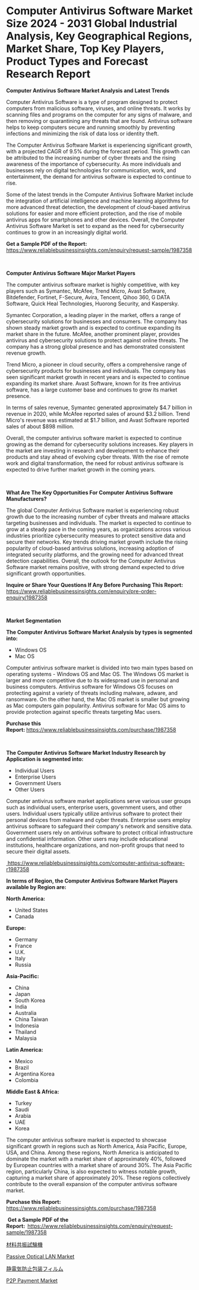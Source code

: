 <p><h1>Computer Antivirus Software Market Size 2024 - 2031 Global Industrial Analysis, Key Geographical Regions, Market Share, Top Key Players, Product Types and Forecast Research Report</h1></p><p><strong>Computer Antivirus Software Market Analysis and Latest Trends</strong></p>
<p><p>Computer Antivirus Software is a type of program designed to protect computers from malicious software, viruses, and online threats. It works by scanning files and programs on the computer for any signs of malware, and then removing or quarantining any threats that are found. Antivirus software helps to keep computers secure and running smoothly by preventing infections and minimizing the risk of data loss or identity theft.</p><p>The Computer Antivirus Software Market is experiencing significant growth, with a projected CAGR of 9.5% during the forecast period. This growth can be attributed to the increasing number of cyber threats and the rising awareness of the importance of cybersecurity. As more individuals and businesses rely on digital technologies for communication, work, and entertainment, the demand for antivirus software is expected to continue to rise.</p><p>Some of the latest trends in the Computer Antivirus Software Market include the integration of artificial intelligence and machine learning algorithms for more advanced threat detection, the development of cloud-based antivirus solutions for easier and more efficient protection, and the rise of mobile antivirus apps for smartphones and other devices. Overall, the Computer Antivirus Software Market is set to expand as the need for cybersecurity continues to grow in an increasingly digital world.</p></p>
<p><strong>Get a Sample PDF of the Report:&nbsp;</strong> <a href="https://www.reliablebusinessinsights.com/enquiry/request-sample/1987358">https://www.reliablebusinessinsights.com/enquiry/request-sample/1987358</a></p>
<p>&nbsp;</p>
<p><strong>Computer Antivirus Software Major Market Players</strong></p>
<p><p>The computer antivirus software market is highly competitive, with key players such as Symantec, McAfee, Trend Micro, Avast Software, Bitdefender, Fortinet, F-Secure, Avira, Tencent, Qihoo 360, G DATA Software, Quick Heal Technologies, Huorong Security, and Kaspersky. </p><p>Symantec Corporation, a leading player in the market, offers a range of cybersecurity solutions for businesses and consumers. The company has shown steady market growth and is expected to continue expanding its market share in the future. McAfee, another prominent player, provides antivirus and cybersecurity solutions to protect against online threats. The company has a strong global presence and has demonstrated consistent revenue growth.</p><p>Trend Micro, a pioneer in cloud security, offers a comprehensive range of cybersecurity products for businesses and individuals. The company has seen significant market growth in recent years and is expected to continue expanding its market share. Avast Software, known for its free antivirus software, has a large customer base and continues to grow its market presence.</p><p>In terms of sales revenue, Symantec generated approximately $4.7 billion in revenue in 2020, while McAfee reported sales of around $3.2 billion. Trend Micro's revenue was estimated at $1.7 billion, and Avast Software reported sales of about $898 million.</p><p>Overall, the computer antivirus software market is expected to continue growing as the demand for cybersecurity solutions increases. Key players in the market are investing in research and development to enhance their products and stay ahead of evolving cyber threats. With the rise of remote work and digital transformation, the need for robust antivirus software is expected to drive further market growth in the coming years.</p></p>
<p>&nbsp;</p>
<p><strong>What Are The Key Opportunities For Computer Antivirus Software Manufacturers?</strong></p>
<p><p>The global Computer Antivirus Software market is experiencing robust growth due to the increasing number of cyber threats and malware attacks targeting businesses and individuals. The market is expected to continue to grow at a steady pace in the coming years, as organizations across various industries prioritize cybersecurity measures to protect sensitive data and secure their networks. Key trends driving market growth include the rising popularity of cloud-based antivirus solutions, increasing adoption of integrated security platforms, and the growing need for advanced threat detection capabilities. Overall, the outlook for the Computer Antivirus Software market remains positive, with strong demand expected to drive significant growth opportunities.</p></p>
<p><strong>Inquire or Share Your Questions If Any Before Purchasing This Report:</strong> <a href="https://www.reliablebusinessinsights.com/enquiry/pre-order-enquiry/1987358">https://www.reliablebusinessinsights.com/enquiry/pre-order-enquiry/1987358</a></p>
<p>&nbsp;</p>
<p><strong>Market Segmentation</strong></p>
<p><strong>The Computer Antivirus Software Market Analysis by types is segmented into:</strong></p>
<p><ul><li>Windows OS</li><li>Mac OS</li></ul></p>
<p><p>Computer antivirus software market is divided into two main types based on operating systems - Windows OS and Mac OS. The Windows OS market is larger and more competitive due to its widespread use in personal and business computers. Antivirus software for Windows OS focuses on protecting against a variety of threats including malware, adware, and ransomware. On the other hand, the Mac OS market is smaller but growing as Mac computers gain popularity. Antivirus software for Mac OS aims to provide protection against specific threats targeting Mac users.</p></p>
<p><strong>Purchase this Report:&nbsp;</strong><a href="https://www.reliablebusinessinsights.com/purchase/1987358">https://www.reliablebusinessinsights.com/purchase/1987358</a></p>
<p>&nbsp;</p>
<p><strong>The Computer Antivirus Software Market Industry Research by Application is segmented into:</strong></p>
<p><ul><li>Individual Users</li><li>Enterprise Users</li><li>Government Users</li><li>Other Users</li></ul></p>
<p><p>Computer antivirus software market applications serve various user groups such as individual users, enterprise users, government users, and other users. Individual users typically utilize antivirus software to protect their personal devices from malware and cyber threats. Enterprise users employ antivirus software to safeguard their company's network and sensitive data. Government users rely on antivirus software to protect critical infrastructure and confidential information. Other users may include educational institutions, healthcare organizations, and non-profit groups that need to secure their digital assets.</p></p>
<p><a href="https://www.reliablebusinessinsights.com/computer-antivirus-software-r1987358">&nbsp;https://www.reliablebusinessinsights.com/computer-antivirus-software-r1987358</a></p>
<p><strong>In terms of Region, the Computer Antivirus Software Market Players available by Region are:</strong></p>
<p>
    <p> <strong> North America: </strong>
        <ul>
            <li>United States</li>
            <li>Canada</li>
        </ul>
        </p> 
    <p> <strong> Europe: </strong>
        <ul>
            <li>Germany</li>
            <li>France</li>
            <li>U.K.</li>
            <li>Italy</li>
            <li>Russia</li>
        </ul>
        </p> 
    <p> <strong> Asia-Pacific: </strong>
        <ul>
            <li>China</li>
            <li>Japan</li>
            <li>South Korea</li>
            <li>India</li>
            <li>Australia</li>
            <li>China Taiwan</li>
            <li>Indonesia</li>
            <li>Thailand</li>
            <li>Malaysia</li>
        </ul>
        </p> 
    <p> <strong> Latin America: </strong>
        <ul>
            <li>Mexico</li>
            <li>Brazil</li>
            <li>Argentina Korea</li>
            <li>Colombia</li>
        </ul>
        </p> 
    <p> <strong> Middle East & Africa: </strong>
        <ul>
            <li>Turkey</li>
            <li>Saudi</li>
            <li>Arabia</li>
            <li>UAE</li>
            <li>Korea</li>
        </ul>
    </p>
    </p>
<p><p>The computer antivirus software market is expected to showcase significant growth in regions such as North America, Asia Pacific, Europe, USA, and China. Among these regions, North America is anticipated to dominate the market with a market share of approximately 40%, followed by European countries with a market share of around 30%. The Asia Pacific region, particularly China, is also expected to witness notable growth, capturing a market share of approximately 20%. These regions collectively contribute to the overall expansion of the computer antivirus software market.</p></p>
<p><strong>Purchase this Report: </strong><a href="https://www.reliablebusinessinsights.com/purchase/1987358">https://www.reliablebusinessinsights.com/purchase/1987358</a></p>
<p>&nbsp;<strong>Get a Sample PDF of the Report:&nbsp;&nbsp;</strong><a href="https://www.reliablebusinessinsights.com/enquiry/request-sample/1987358">https://www.reliablebusinessinsights.com/enquiry/request-sample/1987358</a></p>
<p><strong></strong></p>
<p><p><a href="https://github.com/BoydYundt1/Market-Research-Report-List-2/blob/main/8375577180766.md">材料共振試験機</a></p><p><a href="https://github.com/kaiserrayhan25/Market-Research-Report-List-1/blob/main/passive-optical-lan-market.md">Passive Optical LAN Market</a></p><p><a href="https://github.com/dathomson6534/Market-Research-Report-List-2/blob/main/4919580180765.md">静電気防止包装フィルム</a></p><p><a href="https://github.com/sowravmitra0/Market-Research-Report-List-1/blob/main/p2p-payment-market.md">P2P Payment Market</a></p></p>